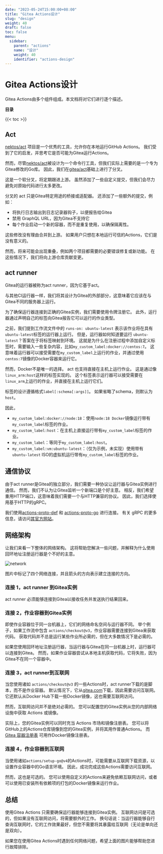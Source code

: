 ```yaml
---
date: "2023-05-24T15:00:00+08:00"
title: "Gitea Actions设计"
slug: "design"
weight: 40
draft: false
toc: false
menu:
  sidebar:
    parent: "actions"
    name: "设计"
    weight: 40
    identifier: "actions-design"
---
```


# Gitea Actions设计

Gitea Actions由多个组件组成。本文档将对它们进行逐个描述。

**目录**

{{< toc >}}

## Act

[nektos/act](https://github.com/nektos/act) 项目是一个优秀的工具，允许你在本地运行GitHub Actions。
我们受到了它的启发，并思考它是否可能为Gitea运行Actions。

然而，尽管[nektos/act](https://github.com/nektos/act)被设计为一个命令行工具，但我们实际上需要的是一个专为Gitea修改的Go库。
因此，我们在[gitea/act](https://gitea.com/gitea/act)基础上进行了分叉。

这是一个软分叉，将定期跟进上游。
虽然添加了一些自定义提交，但我们会尽力避免对原始代码进行太多更改。

分叉的 act 只是Gitea特定用途的桥接或适配器。
还添加了一些额外的提交，例如：

- 将执行日志输出到日志记录器钩子，以便报告给Gitea
- 禁用 GraphQL URL，因为Gitea不支持它
- 每个作业启动一个新的容器，而不是重复使用，以确保隔离性。

这些修改没有理由合并到上游。
如果用户只想在本地运行可信的Actions，它们是没有意义的。

然而，将来可能会出现重叠，例如两个项目都需要的必要错误修复或新功能。
在这些情况下，我们将向上游仓库贡献变更。

## act runner

Gitea的运行器被称为act runner，因为它基于act。

与其他CI运行器一样，我们将其设计为Gitea的外部部分，这意味着它应该在与Gitea不同的服务器上运行。

为了确保运行器连接到正确的Gitea实例，我们需要使用令牌注册它。
此外，运行器通过声明自己的标签向Gitea报告它可以运行的作业类型。

之前，我们提到工作流文件中的 `runs-on: ubuntu-latest` 表示该作业将在具有`ubuntu-latest`标签的运行器上运行。
但是，运行器如何知道要运行 `ubuntu-latest`？答案在于将标签映射到环境。
这就是为什么在注册过程中添加自定义标签时，需要输入一些复杂内容，比如`my_custom_label:docker://centos:7`。
这意味着运行器可以接受需要在`my_custom_label`上运行的作业，并通过使用`centos:7`镜像的Docker容器来运行它。

然而，Docker不是唯一的选择。
act 也支持直接在主机上运行作业。
这是通过像`linux_arm:host`这样的标签实现的。
这个标签表示运行器可以接受需要在`linux_arm`上运行的作业，并直接在主机上运行它们。

标签的设计遵循格式`label[:schema[:args]]`。
如果省略了schema，则默认为`host`。

因此，

- `my_custom_label:docker://node:18`：使用`node:18 Docker`镜像运行带有`my_custom_label`标签的作业。
- `my_custom_label:host`：在主机上直接运行带有`my_custom_label`标签的作业。
- `my_custom_label`：等同于`my_custom_label:host`。
- `my_custom_label:vm:ubuntu-latest`：（仅为示例，未实现）使用带有`ubuntu-latest` ISO的虚拟机运行带有`my_custom_label`标签的作业。

## 通信协议

由于act runner是Gitea的独立部分，我们需要一种协议让运行器与Gitea实例进行通信。
然而，我们不认为让Gitea监听一个新端口是个好主意。
相反，我们希望重用HTTP端口，这意味着我们需要一个与HTTP兼容的协议。
因此，我们选择使用基于HTTP的gRPC。

我们使用[actions-proto-def](https://gitea.com/gitea/actions-proto-def) 和 [actions-proto-go](https://gitea.com/gitea/actions-proto-go) 进行连接。
有关 gRPC 的更多信息，请访问[其官方网站](https://grpc.io/)。

## 网络架构

让我们来看一下整体的网络架构。
这将帮助您解决一些问题，并解释为什么使用回环地址注册运行器是个不好的主意。

![network](/images/usage/actions/network.png)

图片中标记了四个网络连接，并且箭头的方向表示建立连接的方向。

### 连接 1，act runner 到Gitea实例

act runner 必须能够连接到Gitea以接收任务并发送执行结果回来。

###  连接 2，作业容器到Gitea实例

即使作业容器位于同一台机器上，它们的网络命名空间与运行器不同。
举个例子，如果工作流中包含 `actions/checkout@v3`，作业容器需要连接到Gitea来获取代码。
获取代码并不总是运行某些作业所必需的，但在大多数情况下是必需的。

如果您使用回环地址注册运行器，当运行器与Gitea在同一台机器上时，运行器可以连接到Gitea。
然而，如果作业容器尝试从本地主机获取代码，它将失败，因为Gitea不在同一个容器中。

### 连接 3，act runner到互联网

当您使用诸如 `actions/checkout@v3` 的一些Actions时，act runner下载的是脚本，而不是作业容器。
默认情况下，它从[gitea.com](http://gitea.com/)下载，因此需要访问互联网。
它还默认从Docker Hub下载一些Docker镜像，这也需要互联网访问。

然而，互联网访问并不是绝对必需的。
您可以配置您的Gitea实例从您的内部网络设施中获取 Actions 或镜像。

实际上，您的Gitea实例可以同时充当 Actions 市场和镜像注册表。
您可以将GitHub上的Actions仓库镜像到您的Gitea实例，并将其用作普通Actions。
而 [Gitea 容器注册表](https://docs.gitea.io/en-us/usage/packages/container/) 可用作Docker镜像注册表。

### 连接 4，作业容器到互联网

当使用诸如`actions/setup-go@v4`的Actions时，可能需要从互联网下载资源，以设置作业容器中的Go语言环境。
因此，成功完成这些Actions需要访问互联网。

然而，这也是可选的。
您可以使用自定义的Actions来避免依赖互联网访问，或者可以使用已安装所有依赖项的打包的Docker镜像来运行作业。

## 总结

使用Gitea Actions 只需要确保运行器能够连接到Gitea实例。
互联网访问是可选的，但如果没有互联网访问，将需要额外的工作。
换句话说：当运行器能够自行查询互联网时，它的工作效果最好，但您不需要将其暴露给互联网（无论是单向还是双向）。

如果您在使用Gitea Actions时遇到任何网络问题，希望上面的图片能够帮助您进行故障排除。
